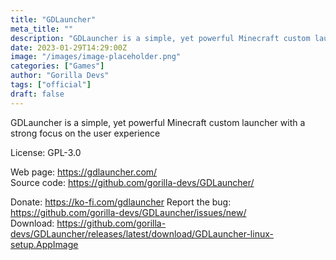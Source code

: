 ```yaml
---
title: "GDLauncher"
meta_title: ""
description: "GDLauncher is a simple, yet powerful Minecraft custom launcher with a strong focus on the user experience"
date: 2023-01-29T14:29:00Z
image: "/images/image-placeholder.png"
categories: ["Games"]
author: "Gorilla Devs"
tags: ["official"]
draft: false
---
```


GDLauncher is a simple, yet powerful Minecraft custom launcher with a strong focus on the user experience

License: GPL-3.0

Web page: https://gdlauncher.com/  
Source code: https://github.com/gorilla-devs/GDLauncher/

Donate: https://ko-fi.com/gdlauncher
Report the bug: https://github.com/gorilla-devs/GDLauncher/issues/new/   
Download: https://github.com/gorilla-devs/GDLauncher/releases/latest/download/GDLauncher-linux-setup.AppImage
